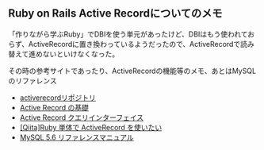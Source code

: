 ## Ruby on Rails  Active Recordについてのメモ

「作りながら学ぶRuby」でDBIを使う単元があったけど、DBIはもう使われておらず、ActiveRecordに置き換わっているようだったので、ActiveRecordで読み替えて進めないといけなくなった。

その時の参考サイトであったり、ActiveRecordの機能等のメモ、あとはMySQLのリファレンス


- [activerecordリポジトリ](https://github.com/rails/rails/tree/v5.1.5/activerecord)
- [Active Record の基礎](https://railsguides.jp/active_record_basics.html)
- [Active Record クエリインターフェイス](https://railsguides.jp/active_record_querying.html)
- [[Qiita]Ruby 単体で ActiveRecord を使いたい](https://qiita.com/dnnnn_yu/items/027665ccb88de2fd9b55)
- [MySQL 5.6 リファレンスマニュアル](https://dev.mysql.com/doc/refman/5.6/ja/)
